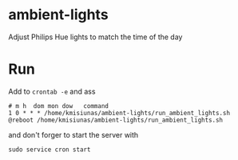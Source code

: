 # ambient-lights
Adjust Philips Hue lights to match the time of the day


# Run

Add to `crontab -e` and ass

```
# m h  dom mon dow   command
1 0 * * * /home/kmisiunas/ambient-lights/run_ambient_lights.sh
@reboot /home/kmisiunas/ambient-lights/run_ambient_lights.sh
```

and don't forger to start the server with

`sudo service cron start`

